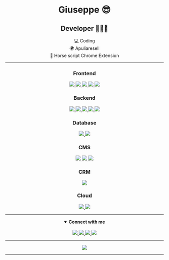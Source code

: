 <h1 align="center">Giuseppe 😎</h1>

<div class="description" align="center">
  <h2> Developer 👨🏾‍💻</h2>
</div>

<div align="center">
  
  💻 Coding  
  🌍 Apuliaresell  
  🐴 Horse script Chrome Extension  

</div>

<hr />

<div class="frontend" align="center">
  <h3>Frontend</h3>
  <a href="#">
    <img src="https://img.shields.io/badge/HTML5-E34F26?style=for-the-badge&logo=html5&logoColor=white">
  </a>
  <a href="#">
    <img src="https://img.shields.io/badge/CSS3-1572B6?style=for-the-badge&logo=css3&logoColor=white">
  </a>
  <a href="#">
    <img src="https://img.shields.io/badge/JavaScript-F7DF1E?style=for-the-badge&logo=javascript&logoColor=black">
  </a> 
  <a href="#">
    <img src="https://img.shields.io/badge/Vue.js-35495E?style=for-the-badge&logo=vuedotjs&logoColor=4FC08D"> 
  </a>
  <a href="#">
    <img src="https://img.shields.io/badge/React-20232A?style=for-the-badge&logo=react&logoColor=61DAFB">
  </a>
</div>

<div class="backend" align="center">
  <h3>Backend</h3>
  <a href="#">
    <img src="https://img.shields.io/badge/Python-14354C?style=for-the-badge&logo=python&logoColor=white">
  </a>
  <a href="#">
    <img src="https://img.shields.io/badge/PHP-777BB4?style=for-the-badge&logo=php&logoColor=white">
  </a>
  <a href="#">
    <img src="https://img.shields.io/badge/Node.js-339933?style=for-the-badge&logo=nodedotjs&logoColor=white">
  </a>
  <a href="#">
    <img src="https://img.shields.io/badge/Laravel-FF2D20?style=for-the-badge&logo=laravel&logoColor=white">
  </a>
  <a href="#">
    <img src="https://img.shields.io/badge/Codeigniter-EF4223?style=for-the-badge&logo=codeigniter&logoColor=white">
  </a>
</div>

<div class="db" align="center">
  <h3>Database</h3>
  <a href="#">
    <img src="https://img.shields.io/badge/MySQL-00000F?style=for-the-badge&logo=mysql&logoColor=white">
  </a>
  <a href="#">
    <img src="https://img.shields.io/badge/MongoDB-4EA94B?style=for-the-badge&logo=mongodb&logoColor=white">
  </a>
</div>

<div class="cms" align="center">
  <h3>CMS</h3>
  <a href="#">
    <img src="https://img.shields.io/badge/Wordpress-21759B?style=for-the-badge&logo=wordpress&logoColor=white">
  </a>
  <a href="#">
    <img src="https://img.shields.io/badge/Magento-00000F?style=for-the-badge&logo=magento&logoColor=red">
  </a>
  <a href="#">
    <img src="https://img.shields.io/badge/Shopify-00000F?style=for-the-badge&logo=shopify&logoColor=green">
  </a>
</div>

<div class="crm" align="center">
  <h3>CRM</h3>
  <a href="#">
    <img src="https://img.shields.io/badge/Salesforce-00A1E0?style=for-the-badge&logo=salesforce&logoColor=white">
  </a>
</div>

<div class="cloud" align="center">
  <h3>Cloud</h3>
  <a href="#">
    <img src="https://img.shields.io/badge/AWS%20Serverless-FF9900?style=for-the-badge&logo=amazonaws&logoColor=white">
  </a>
  <a href="#">
    <img src="https://img.shields.io/badge/Google%20Cloud-4285F4?style=for-the-badge&logo=googlecloud&logoColor=white">
  </a>
</div>

<hr>

<details open align="center">
  <summary><strong>Connect with me</strong></summary>
  <br/>
  <div>
      <a href="https://www.linkedin.com/in/giuseppe-pisani93/">
        <img src="https://img.shields.io/badge/LinkedIn-0077B5?style=for-the-badge&logo=linkedin&logoColor=white">
      </a>
      <a href="https://twitter.com/forklein93">
        <img src="https://img.shields.io/badge/Twitter-1DA1F2?style=for-the-badge&logo=twitter&logoColor=white">
      </a>
      <a href="https://www.instagram.com/peppe_pisani/">
        <img src="https://img.shields.io/badge/Instagram-E4405F?style=for-the-badge&logo=instagram&logoColor=white">
      </a>
      <a href="https://www.facebook.com/giuseppe.pisani.forklein/">
        <img src="https://img.shields.io/badge/Facebook-1877F2?style=for-the-badge&logo=facebook&logoColor=white">
      </a>
  </div>
</details>

<hr>

<div align="center">
  <img src="https://github-readme-stats.vercel.app/api?username=forklein&theme=merko">
</div>

<hr>

